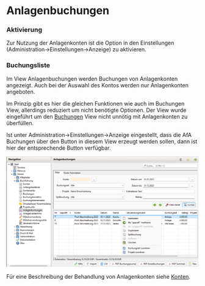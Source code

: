 # Anlagenbuchungen

### Aktivierung

Zur Nutzung der Anlagenkonten ist die Option in den Einstellungen (Administration->Einstellungen->Anzeige) zu aktivieren.

### Buchungsliste

Im View Anlagenbuchungen werden Buchungen von Anlagenkonten angezeigt. Auch bei der Auswahl des Kontos werden nur Anlagenkonten angeboten.

Im Prinzip gibt es hier die gleichen Funktionen wie auch im Buchungen View, allerdings reduziert um nicht benötigte Optionen. Der View wurde eingeführt um den [Buchungen](buchungen.md) View nicht unnötig mit Anlagenkonten zu überfüllen.

Ist unter Administration->Einstellungen->Anzeige eingestellt, dass die AfA Buchungen über den Button in diesem View erzeugt werden sollen, dann ist hier der entsprechende Button verfügbar.

![](img/AnlagenbuchungenListeView.png)

Für eine Beschreibung der Behandlung von Anlagenkonten siehe [Konten](konten.md).
